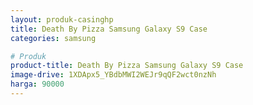 ```yaml
---
layout: produk-casinghp
title: Death By Pizza Samsung Galaxy S9 Case
categories: samsung

# Produk
product-title: Death By Pizza Samsung Galaxy S9 Case
image-drive: 1XDApx5_YBdbMWI2WEJr9qQF2wct0nzNh
harga: 90000
---
```

